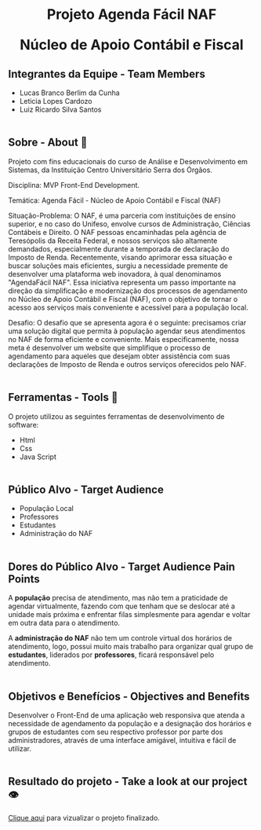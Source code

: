 <h1 align="center">
    <strong>Projeto Agenda Fácil NAF</strong>
    <p>Núcleo de Apoio Contábil e Fiscal</p>
</h1>

## Integrantes da Equipe - Team Members 

- Lucas Branco Berlim da Cunha
- Leticia Lopes Cardozo
- Luiz Ricardo Silva Santos
<br><br>

## Sobre - About 📘

Projeto com fins educacionais do curso de Análise e Desenvolvimento em Sistemas, da Instituição Centro Universitário Serra dos Órgãos.

Disciplina: MVP Front-End Development.

Temática: Agenda Fácil - Núcleo de Apoio Contábil e Fiscal (NAF)

Situação-Problema: O NAF, é uma parceria com instituições de ensino superior, e no caso do Unifeso, envolve cursos de Administração, Ciências Contábeis e Direito. O NAF pessoas encaminhadas pela agência de Teresópolis da Receita Federal, e nossos serviços são altamente demandados, especialmente durante a temporada de declaração do Imposto de Renda.
Recentemente, visando aprimorar essa situação e buscar soluções mais eficientes, surgiu a necessidade premente de desenvolver uma plataforma web inovadora, à qual denominamos "AgendaFácil NAF". Essa iniciativa representa um passo importante na direção da simplificação e modernização dos processos de agendamento no Núcleo de Apoio Contábil e Fiscal (NAF), com o objetivo de tornar o acesso aos serviços mais conveniente e acessível para a população local.

Desafio: O desafio que se apresenta agora é o seguinte: precisamos criar uma solução digital que permita à população agendar seus atendimentos no NAF de forma eficiente e conveniente. Mais especificamente, nossa meta é desenvolver um website que simplifique o processo de agendamento para aqueles que desejam obter assistência com suas declarações de Imposto de Renda e outros serviços oferecidos pelo NAF.
<br><br>

## Ferramentas - Tools 🔧
O projeto utilizou as seguintes ferramentas de desenvolvimento de software:
- Html
- Css
- Java Script
<br><br>

## Público Alvo - Target Audience
- População Local
- Professores
- Estudantes
- Administração do NAF
<br><br>

## Dores do Público Alvo - Target Audience Pain Points
A <strong>população</strong> precisa de atendimento, mas não tem a praticidade de agendar virtualmente, fazendo com que tenham que se deslocar até a unidade mais próxima e enfrentar filas simplesmente para agendar e voltar em outra data para o atendimento.


A <strong>administração do NAF</strong> não tem um controle virtual dos horários de atendimento, logo, possui muito mais trabalho para organizar qual grupo de <strong>estudantes</strong>, liderados por <strong>professores</strong>, ficará responsável pelo atendimento.
<br><br>

## Objetivos e Benefícios - Objectives and Benefits
Desenvolver o Front-End de uma aplicação web responsiva que atenda a necessidade de agendamento da população e a designação dos horários e grupos de estudantes com seu respectivo professor por parte dos administradores, através de uma interface amigável, intuitiva e fácil de utilizar.
<br><br>

## Resultado do projeto - Take a look at our project 👁️
<a href="https://agenda-facil-naf.vercel.app/">Clique aqui</a> para vizualizar o projeto finalizado.
